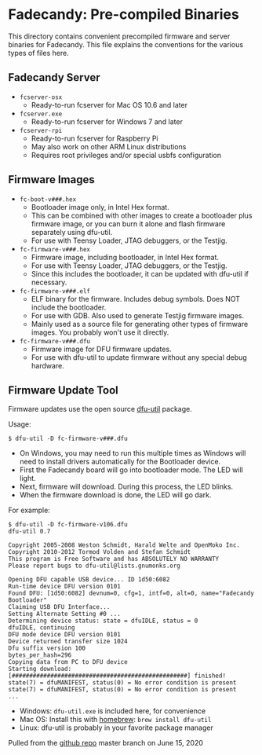 Fadecandy: Pre-compiled Binaries
================================

This directory contains convenient precompiled firmware and server binaries for Fadecandy. This file explains the conventions for the various types of files here.

Fadecandy Server
----------------

* `fcserver-osx`
  * Ready-to-run fcserver for Mac OS 10.6 and later
* `fcserver.exe`
  * Ready-to-run fcserver for Windows 7 and later
* `fcserver-rpi`
  * Ready-to-run fcserver for Raspberry Pi
  * May also work on other ARM Linux distributions
  * Requires root privileges and/or special usbfs configuration

Firmware Images
---------------

* `fc-boot-v###.hex`
  * Bootloader image only, in Intel Hex format.
  * This can be combined with other images to create a bootloader plus firmware image, or you can burn it alone and flash firmware separately using dfu-util.
  * For use with Teensy Loader, JTAG debuggers, or the Testjig.
* `fc-firmware-v###.hex`
  * Firmware image, including bootloader, in Intel Hex format.
  * For use with Teensy Loader, JTAG debuggers, or the Testjig.
  * Since this includes the bootloader, it can be updated with dfu-util if necessary.
* `fc-firmware-v###.elf`
  * ELF binary for the firmware. Includes debug symbols. Does NOT include the bootloader.
  * For use with GDB. Also used to generate Testjig firmware images.
  * Mainly used as a source file for generating other types of firmware images. You probably won't use it directly.
* `fc-firmware-v###.dfu`
  * Firmware image for DFU firmware updates.
  * For use with dfu-util to update firmware without any special debug hardware.
  
Firmware Update Tool
--------------------

Firmware updates use the open source [dfu-util](http://dfu-util.gnumonks.org/) package.

Usage:

`$ dfu-util -D fc-firmware-v###.dfu`

* On Windows, you may need to run this multiple times as Windows will need to install drivers automatically for the Bootloader device.
* First the Fadecandy board will go into bootloader mode. The LED will light.
* Next, firmware will download. During this process, the LED blinks.
* When the firmware download is done, the LED will go dark.

For example:

	$ dfu-util -D fc-firmware-v106.dfu
	dfu-util 0.7

	Copyright 2005-2008 Weston Schmidt, Harald Welte and OpenMoko Inc.
	Copyright 2010-2012 Tormod Volden and Stefan Schmidt
	This program is Free Software and has ABSOLUTELY NO WARRANTY
	Please report bugs to dfu-util@lists.gnumonks.org
	
	Opening DFU capable USB device... ID 1d50:6082
	Run-time device DFU version 0101
	Found DFU: [1d50:6082] devnum=0, cfg=1, intf=0, alt=0, name="Fadecandy Bootloader"
	Claiming USB DFU Interface...
	Setting Alternate Setting #0 ...
	Determining device status: state = dfuIDLE, status = 0
	dfuIDLE, continuing
	DFU mode device DFU version 0101
	Device returned transfer size 1024
	Dfu suffix version 100
	bytes_per_hash=296
	Copying data from PC to DFU device
	Starting download: [##################################################] finished!
	state(7) = dfuMANIFEST, status(0) = No error condition is present
	state(7) = dfuMANIFEST, status(0) = No error condition is present
	...

* Windows: `dfu-util.exe` is included here, for convenience
* Mac OS: Install this with [homebrew](http://brew.sh): `brew install dfu-util`
* Linux: dfu-util is probably in your favorite package manager

Pulled from the [github repo](https://github.com/scanlime/fadecandy) master branch on June 15, 2020
